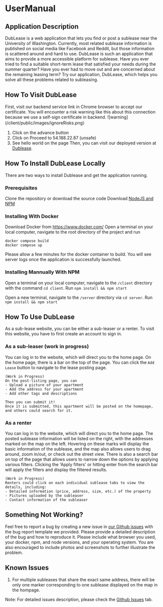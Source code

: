 # UserManual

## Application Description
DubLease is a web application that lets you find or post a sublease near the University of Washington. Currently, most related sublease information is published on social media like Facebook and Reddit, but those information is scattered around and hard to use. DubLease is such an application that aims to provide a more accessible platform for sublease.
Have you ever tried to find a suitable short-term lease that satisfied your needs during the summer quarter? Have you ever had to move out and are concerned about the remaining leasing term? Try our application, DubLease, which helps you solve all these problems related to subleasing.
## How To Visit DubLease
First, visit our backend service link in Chrome browser to accept our certificate. 
You will encounter a risk warning like this about this connection because we use a self-sign certificate in backend. 
![warning](/client/public/images/ignoreRisks.png）
1. Click on the advance button
2. Click on Proceed to 54.188.22.87 (unsafe)
3. See hello world on the page 
Then, you can visit our deployed version at [Dublease](https://linqiu0-0.github.io/DubLease/).

## How To Install DubLease Locally
There are two ways to install Dublease and get the application running.

### Prerequisites
Clone the repository or download the source code
Download [NodeJS and NPM](https://nodejs.org/en/download/)

### Installing With Docker
Download Docker from https://www.docker.com/
Open a terminal on your local computer, navigate to the root directory of the project and run
```
docker compose build
docker compose up
```
Please allow a few minutes for the docker container to build. You will see server logs once the application is successfully launched.

### Installing Mannually With NPM
Open a terminal on your local computer, navigate to the `/client` directory with the command `cd client`.
Run `npm install && npm start`

Open a new terminal, navigate to the `/server` directory via `cd server`.
Run `npm install && npm start`


## How To Use DubLease 
As a sub-lease website, you can be either a sub-leaser or a renter. To visit this website, you have to first create an account to sign in. 

### As a sub-leaser (work in progress)
You can log in to the website, which will direct you to the home page. On the home page, there is a bar on the top of the page. You can click the `Add Lease` button to navigate to the lease posting page. 

```
(Work in Progress)
On the post-listing page, you can 
- Upload a picture of your apartment 
- Add the address for your apartment
- Add other tags and descriptions

Then you can submit it!
Once it is submitted, this apartment will be posted on the homepage,
and others could search for it.
```


### As a renter
You can log in to the website, which will direct you to the home page. The posted sublease information will be listed on the right, with the addresses marked on the map on the left. Hovering on these marks will display the basic information of the sublease, and the map also allows users to drag around, zoom in/out, or check out the street view.
There is also a search bar on top of the page that allows users to narrow down the options by applying various filters. Clicking the 'Apply filters' or hitting enter from the search bar will apply the filters and display the filtered results.
```
(Work in Progress)
Renters could click on each individual sublease tabs to view the details, including:
- Detailed information (price, address, size, etc.) of the property
- Pictures uploaded by the subleaser
- Contact information of the subleaser
```


## Something Not Working?
Feel free to report a bug by creating a new issue in [our Github issues](https://github.com/linqiu0-0/DubLease/issues) with the bug report template we provided.
Please provide a detailed description of the bug and how to reproduce it. Please include what browser you used, your docker, npm, and node versions, and your operating system.
You are also encouraged to include photos and screenshots to further illustrate the problem. 


## Known Issues
1. For multiple subleases that share the exact same address, there will be only one marker corresponding to one sublease displayed on the map in the hompage.

Note: For detailed issues description, please check the [Github Issues](https://github.com/linqiu0-0/DubLease/issues) tab.

